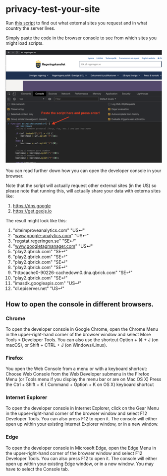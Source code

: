 # privacy-test-your-site
Run [this script](https://github.com/tomper00/privacy-test-your-site/blob/main/scan-site.js) to find out what external sites you request and in what country the server lives.

Simply paste the code in the browser console to see from which sites you might load scripts.

![example](./example.png)

You can read further down how you can open the developer console in your browser.

Note that the script will actually request other external sites (in the US) so please note that running this, will actually share your data with externa sites like:
1. https://dns.google
2. https://get.geojs.io


The result might look like this:

1. "siteimproveanalytics.com"	"US↵"
2. "www.google-analytics.com"	"US↵"
3. "regstat.regeringen.se"	"SE↵"
4. "www.googletagmanager.com"	"US↵"
5. "play2.qbrick.com"	"SE↵"
6. "play2.qbrick.com"	"SE↵"
7. "play2.qbrick.com"	"SE↵"
8. "play2.qbrick.com"	"SE↵"
9. "httpcache0-90226-cachedown0.dna.qbrick.com"	"SE↵"
10. "play2.qbrick.com"	"SE↵"
11. "imasdk.googleapis.com"	"US↵"
12. "dl.episerver.net"	"US↵"



## How to open the console in different browsers.

### Chrome

To open the developer console in Google Chrome, open the Chrome Menu in the upper-right-hand corner of the browser window and select More Tools > Developer Tools. You can also use the shortcut Option + ⌘ + J (on macOS), or Shift + CTRL + J (on Windows/Linux).

### Firefox

You open the Web Console from a menu or with a keyboard shortcut: Choose Web Console from the Web Developer submenu in the Firefox Menu (or Tools menu if you display the menu bar or are on Mac OS X) Press the Ctrl + Shift + K ( Command + Option + K on OS X) keyboard shortcut

### Internet Explorer

To open the developer console in Internet Explorer, click on the Gear Menu in the upper-right-hand corner of the browser window and select F12 Developer Tools. You can also press F12 to open it. The console will either open up within your existing Internet Explorer window, or in a new window.

### Edge

To open the developer console in Microsoft Edge, open the Edge Menu in the upper-right-hand corner of the browser window and select F12 Developer Tools. You can also press F12 to open it. The console will either open up within your existing Edge window, or in a new window. You may have to select the Console tab.

